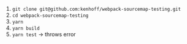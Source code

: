 1.  `git clone git@github.com:kenhoff/webpack-sourcemap-testing.git`
2.  `cd webpack-sourcemap-testing`
3.  `yarn`
4.  `yarn build`
5.  `yarn test` -> throws error
